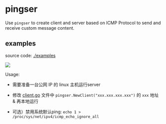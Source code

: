 # pingser

Use `pingser` to create client and server based on ICMP Protocol to send and receive custom message content.

## examples

source code: [./examples](./examples)

![](https://user-images.githubusercontent.com/26270009/144586946-fd8bdb6a-34f7-4db6-a22c-9ba89901d0fa.png)


Usage:

- 需要准备一台公网 IP 的 linux 主机运行server

-  修改 [client.go](./examples/client/client.go) 文件中 `pingser.NewClient("xxx.xxx.xxx.xxx")` 的 `xxx` 地址 & 再本地运行

-  可选）禁用系统默认ping: `echo 1 > /proc/sys/net/ipv4/icmp_echo_ignore_all`
